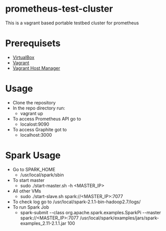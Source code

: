 # prometheus-test-cluster
This is a vagrant based portable testbed cluster for prometheus

# Prerequisets
* [VirtualBox](https://www.virtualbox.org/)
* [Vagrant](https://www.vagrantup.com/)
* [Vagrant Host Manager](https://github.com/devopsgroup-io/vagrant-hostmanager)

# Usage
* Clone the repository
* In the repo directory run:
  * vagrant up
* To access Prometheus API go to
  * localost:9090
* To access Graphite got to
  * localhost:3000
# Spark Usage
* Go to SPARK_HOME
  * /usr/local/spark/sbin
* To start master
  * sudo ./start-master.sh -h <MASTER_IP>
* All other VMs
  * sudo ./start-slave.sh spark://<MASTER_IP>:7077
* To check log go to /usr/local/spark-2.1.1-bin-hadoop2.7/logs/
* To run Spark Job
    * spark-submit --class org.apache.spark.examples.SparkPi --master spark://<MASTER_IP>:7077 /usr/local/spark/examples/jars/spark-examples_2.11-2.1.1.jar 100

